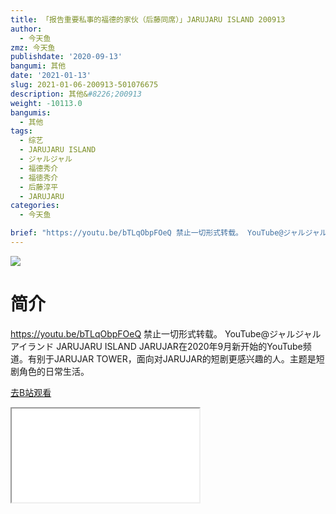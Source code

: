 ```yaml
---
title: 「报告重要私事的福德的家伙（后藤同席）」JARUJARU ISLAND 200913
author:
  - 今天鱼
zmz: 今天鱼
publishdate: '2020-09-13'
bangumi: 其他
date: '2021-01-13'
slug: 2021-01-06-200913-501076675
description: 其他&#8226;200913
weight: -10113.0
bangumis:
  - 其他
tags:
  - 综艺
  - JARUJARU ISLAND
  - ジャルジャル
  - 福德秀介
  - 福徳秀介
  - 后藤淳平
  - JARUJARU
categories:
  - 今天鱼

brief: "https://youtu.be/bTLqObpFOeQ 禁止一切形式转载。 YouTube@ジャルジャルアイランド JARUJARU ISLAND JARUJAR在2020年9月新开始的YouTube频道。有别于JARUJAR TOWER，面向对JARUJAR的短剧更感兴趣的人。主题是短剧角色的日常生活。"
---
```

![](https://raw.githubusercontent.com/tcgriffith/owaraisite/master/static/tmpimg/0e8e53b684a84cbfbc18d82e9de2232e61cbd221.jpg.480.jpg)
# 简介  
https://youtu.be/bTLqObpFOeQ
禁止一切形式转载。
YouTube@ジャルジャルアイランド JARUJARU ISLAND
JARUJAR在2020年9月新开始的YouTube频道。有别于JARUJAR TOWER，面向对JARUJAR的短剧更感兴趣的人。主题是短剧角色的日常生活。  

[去B站观看](https://www.bilibili.com/video/av501076675/)
<div class ="resp-container"><iframe class="testiframe" src="//player.bilibili.com/player.html?aid=501076675"", scrolling="no", allowfullscreen="true" > </iframe></div> 

